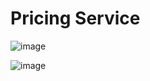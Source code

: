 # Pricing Service

![image](https://github.com/mohammed-reda-elakhal/3d-langing01/assets/117114078/48a31a47-1045-403f-875f-0aed8c3b100f)

![image](https://github.com/mohammed-reda-elakhal/3d-langing01/assets/117114078/5e9f6970-4579-4337-9956-83245bc1db95)
